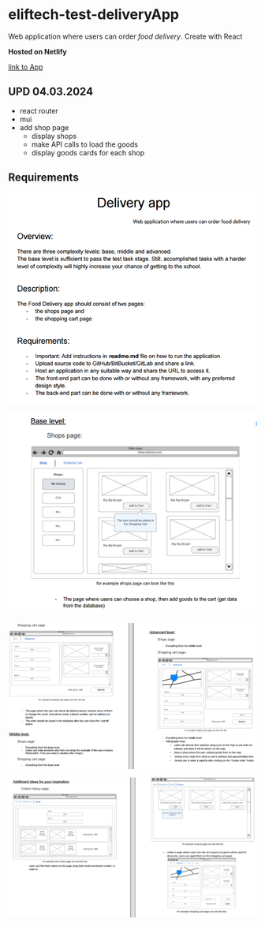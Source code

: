 # eliftech-test-deliveryApp

Web application where users can order *food delivery*. Create with React

**Hosted on Netlify**

[link to App](https://papaya-fairy-00dadf.netlify.app/)

## UPD 04.03.2024
+ react router
+ mui
+ add shop page
  + display shops
  + make API calls to load the goods
  + display goods cards for each shop

## Requirements

![Img1](./src/assets/readme/1a.png)

![Img2](./src/assets/readme/2a.png)

![Img3](./src/assets/readme/4a.png)

![Img4](./src/assets/readme/5a.png)
